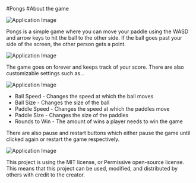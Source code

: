 #Pongs
#About the game          

![Application Image](https://keep.google.com/u/0/media/v2/1myr15DFdQcgBXUf_AID0ByLMb50QX3Ed55Dtn7M0n03OZeRPUgt29TuuJBUk5w/1vbX31-eQE9dgBY1GgRs3GcOCmngtvFF7upAddlcKlWgfYQUBulGkyTjABYZInw?sz=512&accept=image%2Fgif%2Cimage%2Fjpeg%2Cimage%2Fjpg%2Cimage%2Fpng%2Cimage%2Fwebpw=true)

Pongs is a simple game where you can move your paddle using the WASD and arrow keys to hit the ball to the other side. If the ball goes past your side of the screen, the other person gets a point. 
  
![Application Image](https://keep.google.com/u/0/media/v2/1wvWEpiYZWSjbe8vO2I5-kyfGxNbzrgraati9Md2Y4zLspROyBsp8itiOqpaUqg/15LQMCq_pUqFAe1ltbvtIuLcPfEjGW4hw9HwH4OVizNnNYyg6gtps0bUrR_ZVMKo?sz=512&accept=image%2Fgif%2Cimage%2Fjpeg%2Cimage%2Fjpg%2Cimage%2Fpng%2Cimage%2Fwebp)

The game goes on forever and keeps track of your score. There are also customizable settings such as…

![Application Image](https://keep.google.com/u/0/media/v2/1EwnXy2qCxAAANRP6h7TR1mJv1kHzoljnoXPoRYSAPpdPrjFYz5kgjmMAa69YAA/1iJuhp3ciInzlVxH3njMcRyvr_IweMmyhzKSR5Pahmmc8AGF6uGOrdarVeEdzbuc?sz=512&accept=image%2Fgif%2Cimage%2Fjpeg%2Cimage%2Fjpg%2Cimage%2Fpng%2Cimage%2Fwebp)

* Ball Speed - Changes the speed at which the ball moves
* Ball Size - Changes the size of the ball
* Paddle Speed - Changes the speed at which the paddles move
* Paddle Size - Changes the size of the paddles
* Rounds to Win - The amount of wins a player needs to win the game


There are also pause and restart buttons which either pause the game until clicked again or restart the game respectively.
  
![Application Image](https://keep.google.com/u/0/media/v2/1p5xK5ekQLqVcq4Io5JCVhScSInfGfNpCapeOgHqRnK3Wyxc60wMorPLY6pRIHhc/17hBgXToWpnHFdJrDRT2de-rkPN_agHEJ9Ttul9XMRmcuXkT0gLDQ3jxgvI6zjM0?sz=512&accept=image%2Fgif%2Cimage%2Fjpeg%2Cimage%2Fjpg%2Cimage%2Fpng%2Cimage%2Fwebp)


This project is using the MIT license, or Permissive open-source license. This means that this project can be used, modified, and distributed by others with credit to the creator.